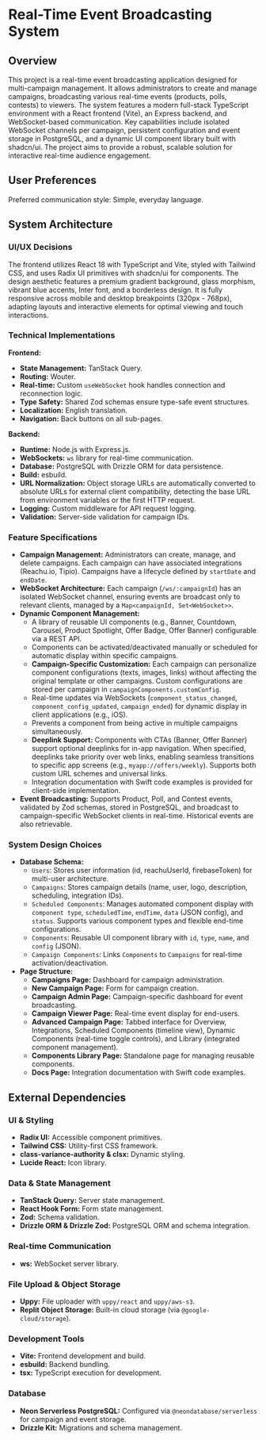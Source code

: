 # Real-Time Event Broadcasting System

## Overview

This project is a real-time event broadcasting application designed for multi-campaign management. It allows administrators to create and manage campaigns, broadcasting various real-time events (products, polls, contests) to viewers. The system features a modern full-stack TypeScript environment with a React frontend (Vite), an Express backend, and WebSocket-based communication. Key capabilities include isolated WebSocket channels per campaign, persistent configuration and event storage in PostgreSQL, and a dynamic UI component library built with shadcn/ui. The project aims to provide a robust, scalable solution for interactive real-time audience engagement.

## User Preferences

Preferred communication style: Simple, everyday language.

## System Architecture

### UI/UX Decisions
The frontend utilizes React 18 with TypeScript and Vite, styled with Tailwind CSS, and uses Radix UI primitives with shadcn/ui for components. The design aesthetic features a premium gradient background, glass morphism, vibrant blue accents, Inter font, and a borderless design. It is fully responsive across mobile and desktop breakpoints (320px - 768px), adapting layouts and interactive elements for optimal viewing and touch interactions.

### Technical Implementations
**Frontend:**
- **State Management:** TanStack Query.
- **Routing:** Wouter.
- **Real-time:** Custom `useWebSocket` hook handles connection and reconnection logic.
- **Type Safety:** Shared Zod schemas ensure type-safe event structures.
- **Localization:** English translation.
- **Navigation:** Back buttons on all sub-pages.

**Backend:**
- **Runtime:** Node.js with Express.js.
- **WebSockets:** `ws` library for real-time communication.
- **Database:** PostgreSQL with Drizzle ORM for data persistence.
- **Build:** esbuild.
- **URL Normalization:** Object storage URLs are automatically converted to absolute URLs for external client compatibility, detecting the base URL from environment variables or the first HTTP request.
- **Logging:** Custom middleware for API request logging.
- **Validation:** Server-side validation for campaign IDs.

### Feature Specifications
- **Campaign Management:** Administrators can create, manage, and delete campaigns. Each campaign can have associated integrations (Reachu.io, Tipio). Campaigns have a lifecycle defined by `startDate` and `endDate`.
- **WebSocket Architecture:** Each campaign (`/ws/:campaignId`) has an isolated WebSocket channel, ensuring events are broadcast only to relevant clients, managed by a `Map<campaignId, Set<WebSocket>>`.
- **Dynamic Component Management:**
    - A library of reusable UI components (e.g., Banner, Countdown, Carousel, Product Spotlight, Offer Badge, Offer Banner) configurable via a REST API.
    - Components can be activated/deactivated manually or scheduled for automatic display within specific campaigns.
    - **Campaign-Specific Customization:** Each campaign can personalize component configurations (texts, images, links) without affecting the original template or other campaigns. Custom configurations are stored per campaign in `campaignComponents.customConfig`.
    - Real-time updates via WebSockets (`component_status_changed`, `component_config_updated`, `campaign_ended`) for dynamic display in client applications (e.g., iOS).
    - Prevents a component from being active in multiple campaigns simultaneously.
    - **Deeplink Support:** Components with CTAs (Banner, Offer Banner) support optional deeplinks for in-app navigation. When specified, deeplinks take priority over web links, enabling seamless transitions to specific app screens (e.g., `myapp://offers/weekly`). Supports both custom URL schemes and universal links.
    - Integration documentation with Swift code examples is provided for client-side implementation.
- **Event Broadcasting:** Supports Product, Poll, and Contest events, validated by Zod schemas, stored in PostgreSQL, and broadcast to campaign-specific WebSocket clients in real-time. Historical events are also retrievable.

### System Design Choices
- **Database Schema:**
    - `Users`: Stores user information (id, reachuUserId, firebaseToken) for multi-user architecture.
    - `Campaigns`: Stores campaign details (name, user, logo, description, scheduling, integration IDs).
    - `Scheduled Components`: Manages automated component display with `component type`, `scheduledTime`, `endTime`, `data` (JSON config), and `status`. Supports various component types and flexible end-time configurations.
    - `Components`: Reusable UI component library with `id`, `type`, `name`, and `config` (JSON).
    - `Campaign Components`: Links `Components` to `Campaigns` for real-time activation/deactivation.
- **Page Structure:**
    - **Campaigns Page:** Dashboard for campaign administration.
    - **New Campaign Page:** Form for campaign creation.
    - **Campaign Admin Page:** Campaign-specific dashboard for event broadcasting.
    - **Campaign Viewer Page:** Real-time event display for end-users.
    - **Advanced Campaign Page:** Tabbed interface for Overview, Integrations, Scheduled Components (timeline view), Dynamic Components (real-time toggle controls), and Library (integrated component management).
    - **Components Library Page:** Standalone page for managing reusable components.
    - **Docs Page:** Integration documentation with Swift code examples.

## External Dependencies

### UI & Styling
- **Radix UI:** Accessible component primitives.
- **Tailwind CSS:** Utility-first CSS framework.
- **class-variance-authority & clsx:** Dynamic styling.
- **Lucide React:** Icon library.

### Data & State Management
- **TanStack Query:** Server state management.
- **React Hook Form:** Form state management.
- **Zod:** Schema validation.
- **Drizzle ORM & Drizzle Zod:** PostgreSQL ORM and schema integration.

### Real-time Communication
- **ws:** WebSocket server library.

### File Upload & Object Storage
- **Uppy:** File uploader with `uppy/react` and `uppy/aws-s3`.
- **Replit Object Storage:** Built-in cloud storage (via `@google-cloud/storage`).

### Development Tools
- **Vite:** Frontend development and build.
- **esbuild:** Backend bundling.
- **tsx:** TypeScript execution for development.

### Database
- **Neon Serverless PostgreSQL:** Configured via `@neondatabase/serverless` for campaign and event storage.
- **Drizzle Kit:** Migrations and schema management.